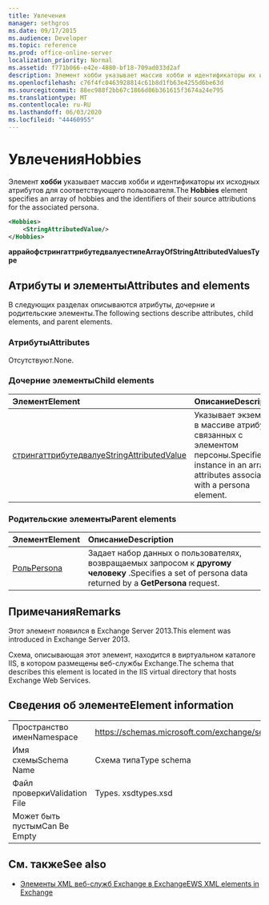 ```yaml
---
title: Увлечения
manager: sethgros
ms.date: 09/17/2015
ms.audience: Developer
ms.topic: reference
ms.prod: office-online-server
localization_priority: Normal
ms.assetid: f771b066-e42e-4880-bf18-709ad033d2af
description: Элемент хобби указывает массив хобби и идентификаторы их исходных атрибутов для соответствующего пользователя.
ms.openlocfilehash: c76f4fc0463928814c61b8d1fb63e4255d6be63d
ms.sourcegitcommit: 88ec988f2bb67c1866d06b361615f3674a24e795
ms.translationtype: MT
ms.contentlocale: ru-RU
ms.lasthandoff: 06/03/2020
ms.locfileid: "44460955"
---
```

# <a name="hobbies"></a><span data-ttu-id="ba4a5-103">Увлечения</span><span class="sxs-lookup"><span data-stu-id="ba4a5-103">Hobbies</span></span>

<span data-ttu-id="ba4a5-104">Элемент **хобби** указывает массив хобби и идентификаторы их исходных атрибутов для соответствующего пользователя.</span><span class="sxs-lookup"><span data-stu-id="ba4a5-104">The **Hobbies** element specifies an array of hobbies and the identifiers of their source attributions for the associated persona.</span></span> 
  
```XML
<Hobbies>
    <StringAttributedValue/>
</Hobbies>
```

 <span data-ttu-id="ba4a5-105">**аррайофстрингаттрибутедвалуестипе**</span><span class="sxs-lookup"><span data-stu-id="ba4a5-105">**ArrayOfStringAttributedValuesType**</span></span>
## <a name="attributes-and-elements"></a><span data-ttu-id="ba4a5-106">Атрибуты и элементы</span><span class="sxs-lookup"><span data-stu-id="ba4a5-106">Attributes and elements</span></span>

<span data-ttu-id="ba4a5-107">В следующих разделах описываются атрибуты, дочерние и родительские элементы.</span><span class="sxs-lookup"><span data-stu-id="ba4a5-107">The following sections describe attributes, child elements, and parent elements.</span></span>
  
### <a name="attributes"></a><span data-ttu-id="ba4a5-108">Атрибуты</span><span class="sxs-lookup"><span data-stu-id="ba4a5-108">Attributes</span></span>

<span data-ttu-id="ba4a5-109">Отсутствуют.</span><span class="sxs-lookup"><span data-stu-id="ba4a5-109">None.</span></span>
  
### <a name="child-elements"></a><span data-ttu-id="ba4a5-110">Дочерние элементы</span><span class="sxs-lookup"><span data-stu-id="ba4a5-110">Child elements</span></span>

|<span data-ttu-id="ba4a5-111">**Элемент**</span><span class="sxs-lookup"><span data-stu-id="ba4a5-111">**Element**</span></span>|<span data-ttu-id="ba4a5-112">**Описание**</span><span class="sxs-lookup"><span data-stu-id="ba4a5-112">**Description**</span></span>|
|:-----|:-----|
|[<span data-ttu-id="ba4a5-113">стрингаттрибутедвалуе</span><span class="sxs-lookup"><span data-stu-id="ba4a5-113">StringAttributedValue</span></span>](stringattributedvalue.md) <br/> |<span data-ttu-id="ba4a5-114">Указывает экземпляр в массиве атрибутов, связанных с элементом персоны.</span><span class="sxs-lookup"><span data-stu-id="ba4a5-114">Specifies an instance in an array of attributes associated with a persona element.</span></span>  <br/> |
   
### <a name="parent-elements"></a><span data-ttu-id="ba4a5-115">Родительские элементы</span><span class="sxs-lookup"><span data-stu-id="ba4a5-115">Parent elements</span></span>

|<span data-ttu-id="ba4a5-116">**Элемент**</span><span class="sxs-lookup"><span data-stu-id="ba4a5-116">**Element**</span></span>|<span data-ttu-id="ba4a5-117">**Описание**</span><span class="sxs-lookup"><span data-stu-id="ba4a5-117">**Description**</span></span>|
|:-----|:-----|
|[<span data-ttu-id="ba4a5-118">Роль</span><span class="sxs-lookup"><span data-stu-id="ba4a5-118">Persona</span></span>](persona.md) <br/> |<span data-ttu-id="ba4a5-119">Задает набор данных о пользователях, возвращаемых запросом к **другому человеку** .</span><span class="sxs-lookup"><span data-stu-id="ba4a5-119">Specifies a set of persona data returned by a **GetPersona** request.</span></span>  <br/> |
   
## <a name="remarks"></a><span data-ttu-id="ba4a5-120">Примечания</span><span class="sxs-lookup"><span data-stu-id="ba4a5-120">Remarks</span></span>

<span data-ttu-id="ba4a5-121">Этот элемент появился в Exchange Server 2013.</span><span class="sxs-lookup"><span data-stu-id="ba4a5-121">This element was introduced in Exchange Server 2013.</span></span>
  
<span data-ttu-id="ba4a5-122">Схема, описывающая этот элемент, находится в виртуальном каталоге IIS, в котором размещены веб-службы Exchange.</span><span class="sxs-lookup"><span data-stu-id="ba4a5-122">The schema that describes this element is located in the IIS virtual directory that hosts Exchange Web Services.</span></span>
  
## <a name="element-information"></a><span data-ttu-id="ba4a5-123">Сведения об элементе</span><span class="sxs-lookup"><span data-stu-id="ba4a5-123">Element information</span></span>

|||
|:-----|:-----|
|<span data-ttu-id="ba4a5-124">Пространство имен</span><span class="sxs-lookup"><span data-stu-id="ba4a5-124">Namespace</span></span>  <br/> |https://schemas.microsoft.com/exchange/services/2006/types  <br/> |
|<span data-ttu-id="ba4a5-125">Имя схемы</span><span class="sxs-lookup"><span data-stu-id="ba4a5-125">Schema Name</span></span>  <br/> |<span data-ttu-id="ba4a5-126">Схема типа</span><span class="sxs-lookup"><span data-stu-id="ba4a5-126">Type schema</span></span>  <br/> |
|<span data-ttu-id="ba4a5-127">Файл проверки</span><span class="sxs-lookup"><span data-stu-id="ba4a5-127">Validation File</span></span>  <br/> |<span data-ttu-id="ba4a5-128">Types. xsd</span><span class="sxs-lookup"><span data-stu-id="ba4a5-128">types.xsd</span></span>  <br/> |
|<span data-ttu-id="ba4a5-129">Может быть пустым</span><span class="sxs-lookup"><span data-stu-id="ba4a5-129">Can Be Empty</span></span>  <br/> ||
   
## <a name="see-also"></a><span data-ttu-id="ba4a5-130">См. также</span><span class="sxs-lookup"><span data-stu-id="ba4a5-130">See also</span></span>



- [<span data-ttu-id="ba4a5-131">Элементы XML веб-служб Exchange в Exchange</span><span class="sxs-lookup"><span data-stu-id="ba4a5-131">EWS XML elements in Exchange</span></span>](ews-xml-elements-in-exchange.md)


